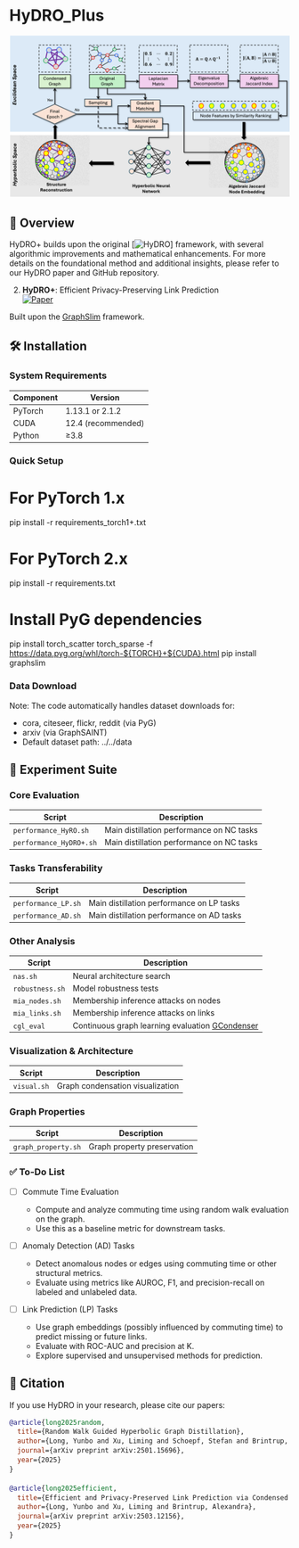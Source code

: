 # HyDRO_Plus
![HyDRO Workflow](images/image.png)

## 📖 Overview

HyDRO+ builds upon the original [![HyDRO](https://github.com/Yunbo-max/HyDRO)] framework, with several algorithmic improvements and mathematical enhancements. For more details on the foundational method and additional insights, please refer to our HyDRO paper and GitHub repository. 



2. **HyDRO+**: Efficient Privacy-Preserving Link Prediction  
   [![Paper](https://img.shields.io/badge/arXiv-2503.12156-b31b1b.svg)](https://arxiv.org/html/2503.12156v1)

   
Built upon the [GraphSlim](https://github.com/Emory-Melody/GraphSlim/tree/main) framework.

## 🛠️ Installation

### System Requirements
| Component       | Version           |
|----------------|-------------------|
| PyTorch        | 1.13.1 or 2.1.2   |
| CUDA           | 12.4 (recommended)|
| Python         | ≥3.8              |

### Quick Setup

# For PyTorch 1.x
pip install -r requirements_torch1+.txt

# For PyTorch 2.x 
pip install -r requirements.txt

# Install PyG dependencies
pip install torch_scatter torch_sparse -f https://data.pyg.org/whl/torch-${TORCH}+${CUDA}.html
pip install graphslim


### Data Download

Note: The code automatically handles dataset downloads for:
- cora, citeseer, flickr, reddit (via PyG)
- arxiv (via GraphSAINT)
- Default dataset path: ../../data


## 🧪 Experiment Suite

### Core Evaluation
| Script                    | Description                          |
|---------------------------|--------------------------------------|
| `performance_HyRO.sh`     | Main distillation performance on NC tasks|
| `performance_HyDRO+.sh`  | Main distillation performance on NC tasks|


### Tasks Transferability
| Script                    | Description                          |
|---------------------------|--------------------------------------|
| `performance_LP.sh`  |Main distillation performance on LP tasks|
| `performance_AD.sh`  |Main distillation performance on AD tasks|


### Other Analysis
| Script             | Description                          |
|--------------------|--------------------------------------|
| `nas.sh`           | Neural architecture search           |
| `robustness.sh`    | Model robustness tests               |
| `mia_nodes.sh`          | Membership inference attacks on nodes |
| `mia_links.sh`          | Membership inference attacks on links |
| `cgl_eval`       | Continuous graph learning evaluation [GCondenser](https://github.com/superallen13/GCondenser) |


### Visualization & Architecture
| Script          | Description                          |
|-----------------|--------------------------------------|
| `visual.sh`    | Graph condensation visualization     |

### Graph Properties
| Script                | Description                          |
|-----------------------|--------------------------------------|
| `graph_property.sh`  | Graph property preservation          |


### ✅ To-Do List

- [ ] Commute Time Evaluation  
  - Compute and analyze commuting time using random walk evaluation on the graph.  
  - Use this as a baseline metric for downstream tasks.

- [ ] Anomaly Detection (AD) Tasks  
  - Detect anomalous nodes or edges using commuting time or other structural metrics.  
  - Evaluate using metrics like AUROC, F1, and precision-recall on labeled and unlabeled data.

- [ ] Link Prediction (LP) Tasks  
  - Use graph embeddings (possibly influenced by commuting time) to predict missing or future links.  
  - Evaluate with ROC-AUC and precision at K.  
  - Explore supervised and unsupervised methods for prediction.



## 📜 Citation

If you use HyDRO in your research, please cite our papers:

```bibtex
@article{long2025random,
  title={Random Walk Guided Hyperbolic Graph Distillation},
  author={Long, Yunbo and Xu, Liming and Schoepf, Stefan and Brintrup, Alexandra},
  journal={arXiv preprint arXiv:2501.15696},
  year={2025}
}

@article{long2025efficient,
  title={Efficient and Privacy-Preserved Link Prediction via Condensed Graphs},
  author={Long, Yunbo and Xu, Liming and Brintrup, Alexandra},
  journal={arXiv preprint arXiv:2503.12156},
  year={2025}
}
